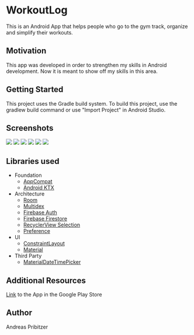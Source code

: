 # WorkoutLog
This is an Android App that helps people who go to the gym track, organize and simplify their workouts.

## Motivation
This app was developed in order to strengthen my skills in Android development. Now it is meant to show off my skills in this area.

## Getting Started
This project uses the Gradle build system. To build this project, use the gradlew build command or use "Import Project" in Android Studio.

## Screenshots
![](images/Screenshot1.jpeg)
![](images/Screenshot2.jpeg)
![](images/Screenshot3.jpeg)
![](images/Screenshot4.jpeg)
![](images/Screenshot5.jpeg)
![](images/Screenshot6.jpeg)

## Libraries used
* Foundation
  * [AppCompat](https://developer.android.com/topic/libraries/support-library/packages)
  * [Android KTX](https://developer.android.com/kotlin)
* Architecture
  * [Room](https://developer.android.com/topic/libraries/architecture/room?hl=en-419)
  * [Multidex](https://developer.android.com/studio/build/multidex)
  * [Firebase Auth](https://firebase.google.com/docs/auth/)
  * [Firebase Firestore](https://firebase.google.com/docs/firestore)
  * [RecyclerView Selection](https://developer.android.com/reference/androidx/recyclerview/selection/package-summary)
  * [Preference](https://developer.android.com/reference/android/preference/package-summary)
* UI
  * [ConstraintLayout](https://developer.android.com/reference/android/support/constraint/ConstraintLayout)
  * [Material](https://material.io/develop/android/docs/getting-started/)
* Third Party
  * [MaterialDateTimePicker](https://github.com/wdullaer/MaterialDateTimePicker)

## Additional Resources
[Link](https://play.google.com/store/apps/details?id=com.workoutlog.workoutlog) to the App in the Google Play Store

## Author
Andreas Pribitzer
